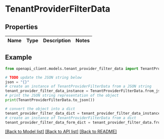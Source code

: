 # TenantProviderFilterData


## Properties

Name | Type | Description | Notes
------------ | ------------- | ------------- | -------------

## Example

```python
from openapi_client.models.tenant_provider_filter_data import TenantProviderFilterData

# TODO update the JSON string below
json = "{}"
# create an instance of TenantProviderFilterData from a JSON string
tenant_provider_filter_data_instance = TenantProviderFilterData.from_json(json)
# print the JSON string representation of the object
print(TenantProviderFilterData.to_json())

# convert the object into a dict
tenant_provider_filter_data_dict = tenant_provider_filter_data_instance.to_dict()
# create an instance of TenantProviderFilterData from a dict
tenant_provider_filter_data_form_dict = tenant_provider_filter_data.from_dict(tenant_provider_filter_data_dict)
```
[[Back to Model list]](../README.md#documentation-for-models) [[Back to API list]](../README.md#documentation-for-api-endpoints) [[Back to README]](../README.md)


